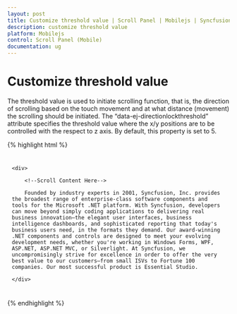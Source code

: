 ```yaml
---
layout: post
title: Customize threshold value | Scroll Panel | Mobilejs | Syncfusion
description: customize threshold value
platform: Mobilejs
control: Scroll Panel (Mobile)
documentation: ug
---
```


# Customize threshold value

The threshold value is used to initiate scrolling function, that is, the direction of scrolling based on the touch movement and at what distance (movement) the scrolling should be initiated. The “data-ej-directionlockthreshold” attribute specifies the threshold value where the x/y positions are to be controlled with the respect to z axis. By default, this property is set to 5.

{% highlight html %}

<div data-role="ejmheader" data-ej-title="ScrollPanel"></div>

<div id="maincontent" style="padding:10px">

	<div>

		<!--Scroll Content Here-->

		Founded by industry experts in 2001, Syncfusion, Inc. provides the broadest range of enterprise-class software components and tools for the Microsoft .NET platform. With Syncfusion, developers can move beyond simply coding applications to delivering real business innovation—the elegant user interfaces, business intelligence dashboards, and sophisticated reporting that today's business users need, in the formats they demand. Our award-winning .NET components and controls are designed to meet your evolving development needs, whether you're working in Windows Forms, WPF, ASP.NET, ASP.NET MVC, or Silverlight. At Syncfusion, we uncompromisingly strive for excellence in order to offer the very best value to our customers—from small ISVs to Fortune 100 companies. Our most successful product is Essential Studio.

	</div>

</div>

<div id="sample_scrollpanel" data-role="ejmscrollpanel" data-ej-target="maincontent" data-ej-enablenativescrolling="false" data-ej-directionlockthreshold=90 />

{% endhighlight %}